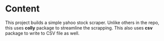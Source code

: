 # Content

This project builds a simple yahoo stock scraper.
Unlike others in the repo, this uses **colly** package to streamline the scrapping.
This also uses **csv** package to write to CSV file as well.

